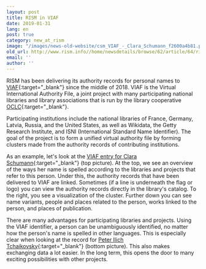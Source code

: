 ```yaml
---
layout: post
title: RISM in VIAF
date: 2019-01-31
lang: en
post: true
category: new_at_rism
image: "/images/news-old-website/csm_VIAF_-_Clara_Schumann_f2600a4b81.png"
old_url: http://www.rism.info//home/newsdetails/browse/62/article/64/rism-in-viaf.html
email: ''
author: ''
---
```


RISM has been delivering its authority records for personal names to [VIAF](http://viaf.org/){:target="_blank"} since the middle of 2018. VIAF is the Virtual International Authority File, a joint project with many participating national libraries and library associations that is run by the library cooperative [OCLC](https://www.oclc.org/){:target="_blank"}.

Participating institutions include the national libraries of France, Germany, Latvia, Russia, and the United States, as well as Wikidata, the Getty Research Institute, and ISNI (International Standard Name Identifier). The goal of the project is to form a unified virtual authority file by forming clusters made from the authority records of contributing institutions.

As an example, let's look at the [VIAF entry for Clara Schumann](http://viaf.org/viaf/44499359){:target="_blank"} (top picture). At the top, we see an overview of the ways her name is spelled according to the libraries and projects that refer to this person. Under this, the authority records that have been delivered to VIAF are linked. Sometimes (if a line is underneath the flag or logo) you can view the authority records directly in the library's catalog. To the right, you see a visualization of the cluster. Further down you can see name variants, people and places related to the person, works linked to the person, and places of publication.

There are many advantages for participating libraries and projects. Using the VIAF identifier, a person can be unambiguously identified, no matter how the person's name is spelled in other languages. This is especially clear when looking at the record for [Peter Ilich Tchaikovsky](http://viaf.org/viaf/99258155){:target="_blank"} (bottom picture). This also makes exchanging data a lot easier. In the long term, this opens the door to many exciting possibilities with other projects.


